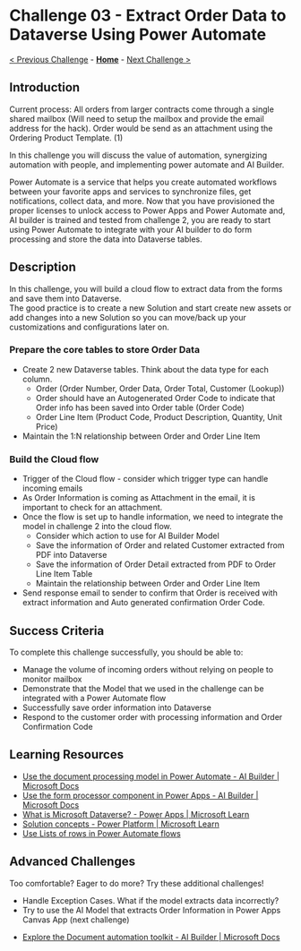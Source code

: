 # Challenge 03 - Extract Order Data to Dataverse Using Power Automate

[< Previous Challenge](./Challenge-02.md) - **[Home](../README.md)** - [Next Challenge >](./Challenge-04.md)


## Introduction

Current process: All orders from  larger contracts come through a single shared mailbox (Will need to setup the mailbox and provide the email address for the hack). Order would be send as an attachment using the Ordering Product Template. (1)

In this challenge you will discuss the value of automation, synergizing automation with people, and implementing power automate and AI Builder.

Power Automate is a service that helps you create automated workflows between your favorite apps and services to synchronize files, get notifications, collect data, and more. Now that you have provisioned the proper licenses to unlock access to Power Apps and Power Automate and, AI builder is trained and tested from challenge 2, you are ready to start using Power Automate to integrate with your AI builder to do form processing and store the data into Dataverse tables. 

## Description

In this challenge, you will build a cloud flow to extract data from the forms and save them into Dataverse.  
The good practice is to create a new Solution and start create new assets or add changes into a new Solution so you can move/back up your customizations and configurations later on. 

### Prepare the core tables to store Order Data

- Create 2 new Dataverse tables. Think about the data type for each column.
  - Order (Order Number, Order Data, Order Total, Customer (Lookup))
  - Order should have an Autogenerated Order Code to indicate that Order info has been saved into Order table (Order Code)
  - Order Line Item (Product Code, Product Description, Quantity, Unit Price)
- Maintain the 1:N relationship between Order and Order Line Item
	
### Build the Cloud flow
- Trigger of the Cloud flow - consider which trigger type can handle incoming emails
- As Order Information is coming as Attachment in the email, it is important to check for an attachment.
- Once the flow is set up to handle information, we need to integrate the model in challenge 2 into the cloud flow.
  - Consider which action to use for AI Builder Model
  - Save the information of Order and related Customer extracted from PDF into Dataverse
  - Save the information of Order Detail extracted from PDF to Order Line Item Table
  - Maintain the relationship between Order and Order Line Item
- Send response email to sender to confirm that Order is received with extract information and Auto generated confirmation Order Code.

## Success Criteria

To complete this challenge successfully, you should be able to:
- Manage the volume of incoming orders without relying on people to monitor mailbox
- Demonstrate that the Model that we used in the challenge can be integrated with a Power Automate flow
- Successfully save order information into Dataverse
- Respond to the customer order with processing information and Order Confirmation Code

## Learning Resources

* [Use the document processing model in Power Automate - AI Builder | Microsoft Docs](https://docs.microsoft.com/en-us/ai-builder/form-processing-model-in-flow)
* [Use the form processor component in Power Apps - AI Builder | Microsoft Docs](https://docs.microsoft.com/en-us/ai-builder/form-processor-component-in-powerapps)
* [What is Microsoft Dataverse? - Power Apps | Microsoft Learn](https://learn.microsoft.com/en-us/power-apps/maker/data-platform/data-platform-intro)
* [Solution concepts - Power Platform | Microsoft Learn](https://learn.microsoft.com/en-us/power-platform/alm/solution-concepts-alm)
* [Use Lists of rows in Power Automate flows](https://learn.microsoft.com/en-us/power-automate/dataverse/list-rows)


## Advanced Challenges

Too comfortable? Eager to do more? Try these additional challenges!
- Handle Exception Cases. What if the model extracts data incorrectly?
- Try to use the AI Model that extracts Order Information in Power Apps Canvas App (next challenge)
* [Explore the Document automation toolkit - AI Builder | Microsoft Docs](https://docs.microsoft.com/en-us/ai-builder/doc-automation?msclkid=d7043197d0a211ec83ca9d25453fab57)



